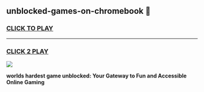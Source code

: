 
## unblocked-games-on-chromebook 👋
<h3>
<a href="https://premium.freeplayer.one?title=unblocked-games-on-chromebook&ref=14F">CLICK TO PLAY</a></h3>
<hr>

<h3>
<a href="https://premium.freeplayer.one?title=unblocked-games-on-chromebook&ref=14F">CLICK 2 PLAY</a>
  
</h3>

<a href="https://premium.freeplayer.one?title=unblocked-games-on-chromebook&ref=12F/"><img src="https://clearcache.store/games.png"></a>


**worlds hardest game unblocked: Your Gateway to Fun and Accessible Online Gaming**
